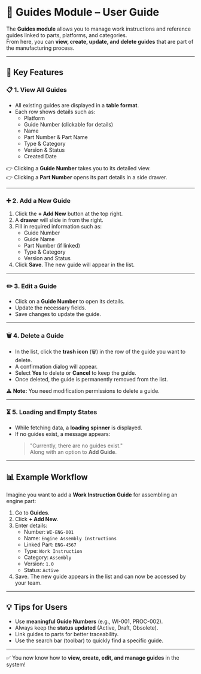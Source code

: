# 📖 Guides Module – User Guide

The **Guides module** allows you to manage work instructions and reference guides linked to parts, platforms, and categories.  
From here, you can **view, create, update, and delete guides** that are part of the manufacturing process.

---

## 🔑 Key Features

### 📋 1. View All Guides

- All existing guides are displayed in a **table format**.
- Each row shows details such as:
  - Platform
  - Guide Number (clickable for details)
  - Name
  - Part Number & Part Name
  - Type & Category
  - Version & Status
  - Created Date

👉 Clicking a **Guide Number** takes you to its detailed view.  
👉 Clicking a **Part Number** opens its part details in a side drawer.

---

### ➕ 2. Add a New Guide

1. Click the **+ Add New** button at the top right.
2. A **drawer** will slide in from the right.
3. Fill in required information such as:
   - Guide Number
   - Guide Name
   - Part Number (if linked)
   - Type & Category
   - Version and Status
4. Click **Save**. The new guide will appear in the list.

---

### ✏️ 3. Edit a Guide

- Click on a **Guide Number** to open its details.
- Update the necessary fields.
- Save changes to update the guide.

---

### 🗑️ 4. Delete a Guide

- In the list, click the **trash icon** (🗑️) in the row of the guide you want to delete.
- A confirmation dialog will appear.
- Select **Yes** to delete or **Cancel** to keep the guide.
- Once deleted, the guide is permanently removed from the list.

⚠️ **Note:** You need modification permissions to delete a guide.

---

### ⏳ 5. Loading and Empty States

- While fetching data, a **loading spinner** is displayed.
- If no guides exist, a message appears:
  > "Currently, there are no guides exist."  
  > Along with an option to **Add Guide**.

---

## 📊 Example Workflow

Imagine you want to add a **Work Instruction Guide** for assembling an engine part:

1. Go to **Guides**.
2. Click **+ Add New**.
3. Enter details:
   - Number: `WI-ENG-001`
   - Name: `Engine Assembly Instructions`
   - Linked Part: `ENG-4567`
   - Type: `Work Instruction`
   - Category: `Assembly`
   - Version: `1.0`
   - Status: `Active`
4. Save. The new guide appears in the list and can now be accessed by your team.

---

## 💡 Tips for Users

- Use **meaningful Guide Numbers** (e.g., WI-001, PROC-002).
- Always keep the **status updated** (Active, Draft, Obsolete).
- Link guides to parts for better traceability.
- Use the search bar (toolbar) to quickly find a specific guide.

---

✅ You now know how to **view, create, edit, and manage guides** in the system!
